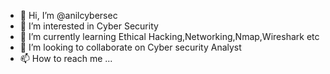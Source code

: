 - 👋 Hi, I’m @anilcybersec
- 👀 I’m interested in Cyber Security
- 🌱 I’m currently learning Ethical Hacking,Networking,Nmap,Wireshark etc
- 💞️ I’m looking to collaborate on Cyber security Analyst
- 📫 How to reach me ...

<!---
anilcybersec/anilcybersec is a ✨ special ✨ repository because its `README.md` (this file) appears on your GitHub profile.
You can click the Preview link to take a look at your changes.
--->
